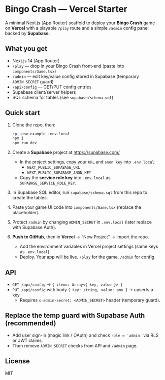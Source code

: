 # Bingo Crash — Vercel Starter

A minimal Next.js (App Router) scaffold to deploy your **Bingo Crash** game on **Vercel**
with a playable `/play` route and a simple `/admin` config panel backed by **Supabase**.

## What you get
- Next.js 14 (App Router)
- `/play` — drop in your Bingo Crash front-end (paste into `components/Game.tsx`)
- `/admin` — edit key/value config stored in Supabase (temporary `ADMIN_SECRET` guard)
- `/api/config` — GET/PUT config entries
- Supabase client/server helpers
- SQL schema for tables (see `supabase/schema.sql`)

## Quick start
1. Clone the repo, then:
   ```bash
   cp .env.example .env.local
   npm i
   npm run dev
   ```

2. Create a **Supabase** project at https://supabase.com/
   - In the project settings, copy your `URL` and `anon key` into `.env.local`:
     - `NEXT_PUBLIC_SUPABASE_URL`
     - `NEXT_PUBLIC_SUPABASE_ANON_KEY`
   - Copy the **service role key** into `.env.local` as `SUPABASE_SERVICE_ROLE_KEY`.

3. In Supabase SQL editor, run `supabase/schema.sql` from this repo to create the tables.

4. Paste your game UI code into `components/Game.tsx` (replace the placeholder).

5. Protect `/admin` by changing `ADMIN_SECRET` in `.env.local` (later replace with Supabase Auth).

6. **Push to GitHub**, then in **Vercel** → “New Project” → import the repo.
   - Add the environment variables in Vercel project settings (same keys as `.env.local`).
   - Deploy. Your app will be live. `/play` for the game, `/admin` for config.

## API
- `GET /api/config` → `{ items: Array<{ key, value }> }`
- `PUT /api/config` with body `{ key: string, value: any }` → upserts a key
  - Requires `x-admin-secret: <ADMIN_SECRET>` header (temporary guard).

## Replace the temp guard with Supabase Auth (recommended)
- Add user sign-in (magic link / OAuth) and check `role = 'admin'` via RLS or JWT claims.
- Then remove `ADMIN_SECRET` checks from API and `/admin` page.

## License
MIT
